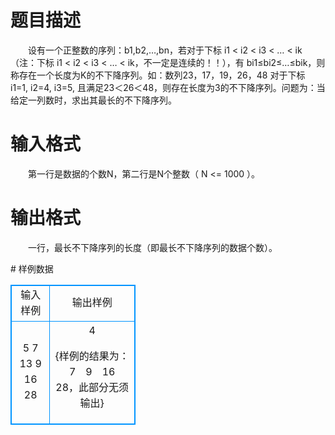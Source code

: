 # 

 
 # 题目描述 
<p>
　　设有一个正整数的序列：b1,b2,…,bn，若对于下标 i1 < i2 < i3 < … < ik（注：下标 i1 < i2 < i3 < … < ik，不一定是连续的！！），有 bi1≤bi2≤…≤bik，则称存在一个长度为K的不下降序列。如：数列23，17，19，26，48  对于下标　i1=1, i2=4, i3=5, 且满足23＜26＜48，则存在长度为3的不下降序列。问题为：当给定一列数时，求出其最长的不下降序列。<br></p> 

 
 # 输入格式 
<p>
　　第一行是数据的个数N，第二行是N个整数（ N <= 1000 ）。</p> 

 
 # 输出格式 
<p>
　　一行，最长不下降序列的长度（即最长不下降序列的数据个数）。</p> 
# 样例数据
<style>
        table,table tr th, table tr td { border:1px solid #0094ff; }
        table { width: 200px; min-height: 25px; line-height: 25px; text-align: center; border-collapse: collapse;}   
    </style>
<table>
	<tr>
		<td>输入样例</td>
		<td>输出样例</td>
	</tr>
<tr><td>5
7 13 9 16 28
</td><td>4


{样例的结果为：7　9　16　28，此部分无须输出}</td></tr></table>
